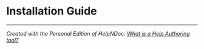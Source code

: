 # Installation Guide


***
_Created with the Personal Edition of HelpNDoc: [What is a Help Authoring tool?](<https://www.helpauthoringsoftware.com/articles/what-is-a-help-authoring-tool/>)_
